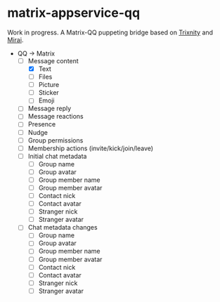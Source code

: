 # matrix-appservice-qq

Work in progress. A Matrix-QQ puppeting bridge based on [Trixnity](https://gitlab.com/benkuly/trixnity) and [Mirai](https://github.com/mamoe/mirai).

* QQ → Matrix
  * [ ] Message content
    * [x] Text
    * [ ] Files
    * [ ] Picture
    * [ ] Sticker
    * [ ] Emoji
  * [ ] Message reply
  * [ ] Message reactions
  * [ ] Presence
  * [ ] Nudge
  * [ ] Group permissions
  * [ ] Membership actions (invite/kick/join/leave)
  * [ ] Initial chat metadata
    * [ ] Group name
    * [ ] Group avatar
    * [ ] Group member name
    * [ ] Group member avatar
    * [ ] Contact nick
    * [ ] Contact avatar
    * [ ] Stranger nick
    * [ ] Stranger avatar
  * [ ] Chat metadata changes
    * [ ] Group name
    * [ ] Group avatar
    * [ ] Group member name
    * [ ] Group member avatar
    * [ ] Contact nick
    * [ ] Contact avatar
    * [ ] Stranger nick
    * [ ] Stranger avatar

